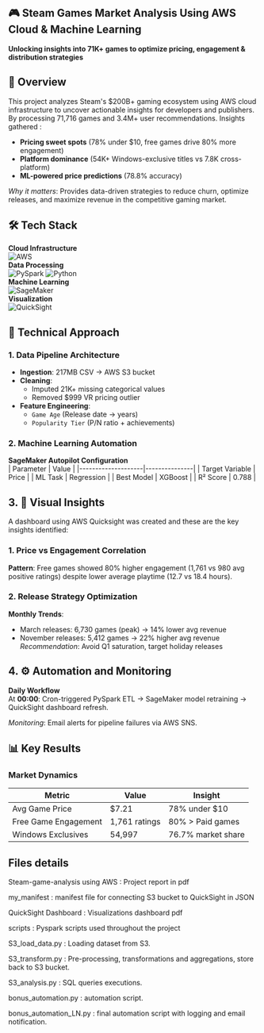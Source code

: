 ## 🎮 Steam Games Market Analysis Using AWS Cloud & Machine Learning  
**Unlocking insights into 71K+ games to optimize pricing, engagement & distribution strategies** 

## 🌟 Overview  
This project analyzes Steam's $200B+ gaming ecosystem using AWS cloud infrastructure to uncover actionable insights for developers and publishers. By processing 71,716 games and 3.4M+ user recommendations. Insights gathered :

- **Pricing sweet spots** (78% under $10, free games drive 80% more engagement)  
- **Platform dominance** (54K+ Windows-exclusive titles vs 7.8K cross-platform)  
- **ML-powered price predictions** (78.8% accuracy)  

*Why it matters*: Provides data-driven strategies to reduce churn, optimize releases, and maximize revenue in the competitive gaming market.

## 🛠️ Tech Stack  
**Cloud Infrastructure**  
![AWS](https://img.shields.io/badge/AWS-EC2%20|%20S3%20|%20SageMaker%20|%20QuickSight-orange)  
**Data Processing**  
![PySpark](https://img.shields.io/badge/PySpark-3.5.3-red) ![Python](https://img.shields.io/badge/Python-3.10-blue)  
**Machine Learning**  
![SageMaker](https://img.shields.io/badge/AutoML-SageMaker%20Autopilot-yellowgreen)  
**Visualization**  
![QuickSight](https://img.shields.io/badge/Dashboards-AWS%20QuickSight-9cf)  

## 🔧 Technical Approach  
### 1. Data Pipeline Architecture  
- **Ingestion**: 217MB CSV → AWS S3 bucket  
- **Cleaning**:  
  - Imputed 21K+ missing categorical values  
  - Removed $999 VR pricing outlier  
- **Feature Engineering**:  
  - `Game Age` (Release date → years)  
  - `Popularity Tier` (P/N ratio + achievements)
 
### 2. Machine Learning Automation  
**SageMaker Autopilot Configuration**  
| Parameter          | Value         |
|--------------------|---------------|
| Target Variable    | Price         |
| ML Task            | Regression    |
| Best Model         | XGBoost       |
| R² Score           | 0.788         | 

## 3. 📸 Visual Insights  
A dashboard using AWS Quicksight was created and these are the key insights identified:

### 1. Price vs Engagement Correlation  
**Pattern**: Free games showed 80% higher engagement (1,761 vs 980 avg positive ratings) despite lower average playtime (12.7 vs 18.4 hours).

### 2. Release Strategy Optimization  
**Monthly Trends**:  
- March releases: 6,730 games (peak) → 14% lower avg revenue  
- November releases: 5,412 games → 22% higher avg revenue  
*Recommendation*: Avoid Q1 saturation, target holiday releases



## 4. ⚙️ Automation and Monitoring 
**Daily Workflow**  
At **00:00**: Cron-triggered PySpark ETL → SageMaker model retraining → QuickSight dashboard refresh.

*Monitoring*: Email alerts for pipeline failures via AWS SNS.
  
## 📊 Key Results  
### Market Dynamics  
| Metric                | Value         | Insight                         |
|-----------------------|---------------|---------------------------------|
| Avg Game Price        | $7.21         | 78% under $10                   |
| Free Game Engagement  | 1,761 ratings | 80% > Paid games                |
| Windows Exclusives    | 54,997        | 76.7% market share              |


## Files details
Steam-game-analysis using AWS : Project report in pdf

my_manifest : manifest file for connecting S3 bucket to QuickSight in JSON

QuickSight Dashboard : Visualizations dashboard pdf

scripts : Pyspark scripts used throughout the project

S3_load_data.py : Loading dataset from S3.

S3_transform.py : Pre-processing, transformations and aggregations, store back to S3 bucket.

S3_analysis.py : SQL queries executions.

bonus_automation.py : automation script.

bonus_automation_LN.py : final automation script with logging and email notification.
